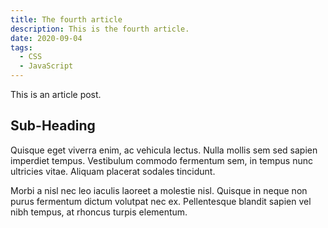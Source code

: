 ```yaml
---
title: The fourth article
description: This is the fourth article.
date: 2020-09-04
tags:
  - CSS
  - JavaScript
---
```


This is an article post.

## Sub-Heading

Quisque eget viverra enim, ac vehicula lectus. Nulla mollis sem sed sapien imperdiet tempus. Vestibulum commodo fermentum sem, in tempus nunc ultricies vitae. Aliquam placerat sodales tincidunt.

Morbi a nisl nec leo iaculis laoreet a molestie nisl. Quisque in neque non purus fermentum dictum volutpat nec ex. Pellentesque blandit sapien vel nibh tempus, at rhoncus turpis elementum.
